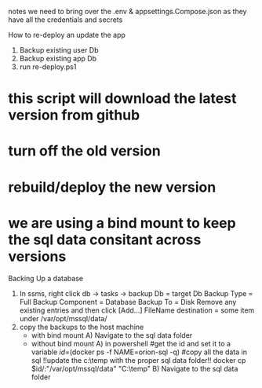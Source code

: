 notes
we need to bring over the .env & appsettings.Compose.json as they have all the credentials and secrets

How to re-deploy an update the app

1) Backup existing user Db
2) Backup existing app Db
3) run re-deploy.ps1
# this script will download the latest version from github
# turn off the old version
# rebuild/deploy the new version
# we are using a bind mount to keep the sql data consitant across versions

Backing Up a database

1) In ssms, right click db -> tasks -> backup
	Db = target Db
	Backup Type = Full
	Backup Component = Database
	Backup To = Disk
	Remove any existing entries and then click [Add...] 
	FileName destination = some item under /var/opt/mssql/data/
2) copy the backups to the host machine
	* with bind mount
		A) Navigate to the sql data folder
	* without bind mount
		A) in powershell
			#get the id and set it to a variable
			$id=$(docker ps -f NAME=orion-sql -q)
			#copy all the data in sql !!update the c:\temp with the proper sql data folder!!
			docker cp $id/:"/var/opt/mssql/data" "C:\temp"
		B) Navigate to the sql data folder
	